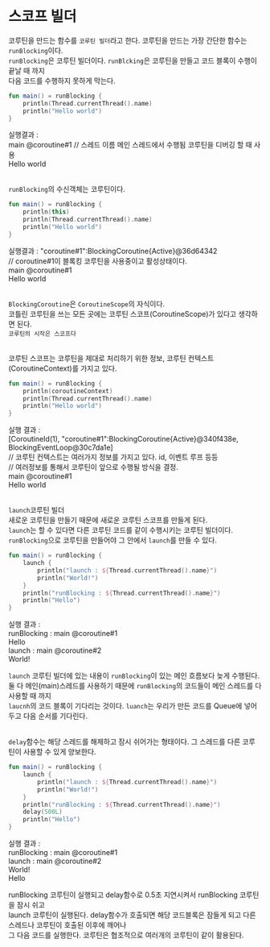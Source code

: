 # 스코프 빌더

코루틴을 만드는 함수를 `코루틴 빌더`라고 한다. 코루틴을 만드는 가장 간단한 함수는 `runBlocking`이다.<br>
`runBlocking`은 코루틴 빌더이다. `runBlcking`은 코루틴을 만들고 코드 블록이 수행이 끝날 때 까지<br>
다음 코드를 수행하지 못하게 막는다.

~~~kotlin
fun main() = runBlocking {
    println(Thread.currentThread().name) 
    println("Hello world")
}
~~~
실행결과 : <br>
main @coroutine#1 // 스레드 이름 메인 스레드에서 수행됨 코루틴을 디버깅 할 때 사용<br>
Hello world<br><br>

`runBlocking`의 수신객체는 코루틴이다.

~~~kotlin
fun main() = runBlocking {
    println(this)
    println(Thread.currentThread().name) 
    println("Hello world")
}
~~~
실행결과 : 
"coroutine#1":BlockingCoroutine{Active}@36d64342<br>
// coroutine#1이 블록킹 코루틴을 사용중이고 활성상태이다.<br>
main @coroutine#1<br>
Hello world<br><br>

`BlockingCoroutine`은 `CoroutineScope`의 자식이다.<br>
코틀린 코루틴을 쓰는 모든 곳에는 코루틴 스코프(CoroutineScope)가 있다고 생각하면 된다.<br>
`코루틴의 시작은 스코프다`

<br>
코루틴 스코프는 코루틴을 제대로 처리하기 위한 정보, 코루틴 컨텍스트(CoroutineContext)를 가지고 있다.

~~~kotlin
fun main() = runBlocking {
    println(coroutineContext)
    println(Thread.currentThread().name) 
    println("Hello world")
}
~~~

실행 결과 : <br>
[CoroutineId(1), "coroutine#1":BlockingCoroutine{Active}@340f438e, BlockingEventLoop@30c7da1e]<br>
// 코루틴 컨텍스트는 여러가지 정보를 가지고 있다. id, 이벤트 루프 등등<br>
// 여러정보를 통해서 코루틴이 앞으로 수행될 방식을 결정.<br>
main @coroutine#1<br>
Hello world<br>
<br>

`launch`코루틴 빌더<br>
새로운 코루틴을 만들기 때문에 새로운 코루틴 스코프를 만들게 된다.<br>
`launch`는 할 수 있다면 다른 코루틴 코드를 같이 수행시키는 코루틴 빌더이다.<br>
`runBlocking`으로 코루틴을 만들어야 그 안에서 `launch`를 만들 수 있다.

~~~kotlin
fun main() = runBlocking {
    launch {
        println("launch : ${Thread.currentThread().name}")
        println("World!")
    }
    println("runBlocking : ${Thread.currentThread().name}")
    println("Hello")
}
~~~
실행 결과 : <br>
runBlocking : main @coroutine#1<br>
Hello<br>
launch : main @coroutine#2<br>
World!<br>

`launch` 코루틴 빌더에 있는 내용이 `runBlocking`이 있는 메인 흐름보다 늦게 수행된다.<br>
둘 다 메인(main)스레드를 사용하기 때문에 `runBlocking`의 코드들이 메인 스레드를 다 사용할 때 까지<br>
`laucnh`의 코드 블록이 기다리는 것이다. `luanch`는 우리가 만든 코드를 Queue에 넣어두고 다음 순서를 기다린다. 
<br><br>

`delay`함수는 해당 스레드를 해제하고 잠시 쉬어가는 형태이다. 그 스레드를 다른 코루틴이 사용할 수 있게 양보한다.  
~~~kotlin
fun main() = runBlocking {
    launch {
        println("launch : ${Thread.currentThread().name}")
        println("World!")
    }
    println("runBlocking : ${Thread.currentThread().name}")
    delay(500L)
    println("Hello")
}
~~~
실행 결과 : <br>
runBlocking : main @coroutine#1<br>
launch : main @coroutine#2<br>
World!<br>
Hello<br>

runBlocking 코루틴이 실행되고 delay함수로 0.5초 지연시켜서 runBlocking 코루틴을 잠시 쉬고<br>
launch 코루틴이 실행된다. delay함수가 호출되면 해당 코드블록은 잠들게 되고 다른 스레드나 코루틴이 호출된 이후에 깨어나<br>
그 다음 코드를 실행한다. 코루틴은 협조적으로 여러개의 코루틴이 같이 활용된다.
